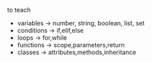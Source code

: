 

to teach
* variables -> number, string, boolean, list, set
* conditions -> if,elif,else
* loops -> for,while
* functions -> scope,parameters,return
* classes -> attributes,methods,inheritance
